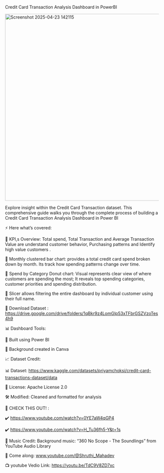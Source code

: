 Credit Card Transaction Analysis Dashboard in PowerBI 

<img width="611" alt="Screenshot 2025-04-23 142115" src="https://github.com/user-attachments/assets/7d1ce8da-8d70-4c07-920d-e45a405fe7a6" />

Explore insight within the Credit Card Transaction dataset. This comprehensive guide walks you through the complete process of building a Credit Card Transaction Analysis Dashboard in Power BI

⚡ Here what’s covered:

📌 KPI,s Overview: Total spend, Total Transaction and Average Transaction Value are understand customer behavior, Purchasing patterns and Identify high value customers .

📌 Monthly clustered bar chart: provides a total credit card spend broken down by month. Its track how spending patterns change over time.

📌 Spend by Category Donut chart: Visual represents clear view of where customers are spending the most; It reveals top spending categories, customer priorities and spending distribution.

📌 Slicer allows filtering the entire dashboard by individual customer using their full name.

🔎 Download Dataset : https://drive.google.com/drive/folders/1qBkr9z4LomGlp53xTFbrGSZVzoTes4h9

📊 Dashboard Tools:

📌 Built using Power BI

📌 Background created in Canva

📈 Dataset Credit:

📊 Dataset: https://www.kaggle.com/datasets/priyamchoksi/credit-card-transactions-dataset/data

📄 License: Apache License 2.0 

🛠️ Modified: Cleaned and formatted for analysis

🔎 CHECK THIS OUT! : 

 ✔️ https://www.youtube.com/watch?v=0YE7aW4qGP4
 
 ✔️ https://www.youtube.com/watch?v=H_Tu36fh5-Y&t=1s

🎵 Music Credit:
 Background music: “360 No Scope - The Soundlings” from YouTube Audio Library

💙 Come along: www.youtube.com/@Shruthi_Mahadev

📺 youtube Vedio Link: https://youtu.be/TdC9V8ZD7xc
